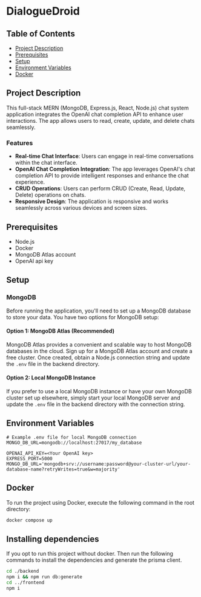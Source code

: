 # DialogueDroid


## Table of Contents

- [Project Description](#project-description)
- [Prerequisites](#prerequisites)
- [Setup](#setup)
- [Environment Variables](#environment-variables)
- [Docker](#docker)
  

## Project Description

This full-stack MERN (MongoDB, Express.js, React, Node.js) chat system application integrates the OpenAI chat completion API to enhance user interactions. The app allows users to read, create, update, and delete chats seamlessly.

### Features

- **Real-time Chat Interface**: Users can engage in real-time conversations within the chat interface.
- **OpenAI Chat Completion Integration**: The app leverages OpenAI's chat completion API to provide intelligent responses and enhance the chat experience.
- **CRUD Operations**: Users can perform CRUD (Create, Read, Update, Delete) operations on chats.
- **Responsive Design**: The application is responsive and works seamlessly across various devices and screen sizes.

## Prerequisites

- Node.js
- Docker
- MongoDB Atlas account
- OpenAI api key

## Setup

### MongoDB

Before running the application, you'll need to set up a MongoDB database to store your data. You have two options for MongoDB setup:

#### Option 1: MongoDB Atlas (Recommended)

MongoDB Atlas provides a convenient and scalable way to host MongoDB databases in the cloud. Sign up for a MongoDB Atlas account and create a free cluster. Once created, obtain a Node.js connection string and update the `.env` file in the backend directory.

#### Option 2: Local MongoDB Instance

If you prefer to use a local MongoDB instance or have your own MongoDB cluster set up elsewhere, simply start your local MongoDB server and update the `.env` file in the backend directory with the connection string.


## Environment Variables

```plaintext
# Example .env file for local MongoDB connection
MONGO_DB_URL=mongodb://localhost:27017/my_database

OPENAI_API_KEY=<Your OpenAI key>
EXPRESS_PORT=5000
MONGO_DB_URL='mongodb+srv://username:password@your-cluster-url/your-database-name?retryWrites=true&w=majority'
```


## Docker

To run the project using Docker, execute the following command in the root directory:
```bash
docker compose up
```


## Installing dependencies
If you opt to run this project without docker. Then run the following commands to install the dependencies and generate the prisma client.

   ```bash
   cd ./backend
   npm i && npm run db:generate
cd ../frontend
npm i
   ```